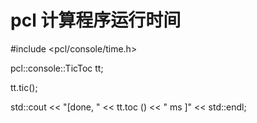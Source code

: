 # pcl 计算程序运行时间

\#include <pcl/console/time.h>

pcl::console::TicToc tt;

tt.tic();

std::cout << "[done, " << tt.toc () << " ms ]" << std::endl;